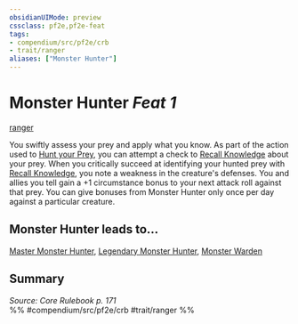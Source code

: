 ```yaml
---
obsidianUIMode: preview
cssclass: pf2e,pf2e-feat
tags:
- compendium/src/pf2e/crb
- trait/ranger
aliases: ["Monster Hunter"]
---
```

# Monster Hunter  *Feat 1*  
[ranger](rules/traits/ranger.md)  


You swiftly assess your prey and apply what you know. As part of the action used to [Hunt your Prey](rules/actions/hunt-prey.md), you can attempt a check to [Recall Knowledge](rules/actions/recall-knowledge.md) about your prey. When you critically succeed at identifying your hunted prey with [Recall Knowledge](rules/actions/recall-knowledge.md), you note a weakness in the creature's defenses. You and allies you tell gain a +1 circumstance bonus to your next attack roll against that prey. You can give bonuses from Monster Hunter only once per day against a particular creature.

## Monster Hunter leads to...

[Master Monster Hunter](compendium/feats/master-monster-hunter.md), [Legendary Monster Hunter](compendium/feats/legendary-monster-hunter.md), [Monster Warden](compendium/feats/monster-warden.md)

## Summary

*Source: Core Rulebook p. 171*  
%% #compendium/src/pf2e/crb #trait/ranger %%